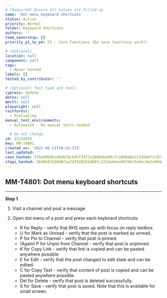 ```yaml
---
# (Required) Ensure all values are filled up
name: 'Dot menu keyboard shortcuts'
status: Active
priority: Normal
folder: Keyboard Shortcuts
authors: ''
team_ownership: []
priority_p1_to_p4: P2 - Core Functions (Do core functions work?)

# (Optional)
location: null
component: null
tags:
  - Never tested
labels: []
tested_by_contributor: ''

# (Optional) Test type and tools
cypress: Update
detox: null
mmctl: null
playwright: null
rainforest:
  - Evaluating
manual_test_environments:
  - Automated - No manual tests needed

  # Do not change
id: 22314026
key: MM-T4801
created_on: '2022-05-11T10:23:37Z'
last_updated: ''
case_hashed: 376e9968bc4046f6cb45f33f7a2886de4d9cfc288848a213454bf1c972e93fe3128a412564e9ba5df91f96dcfa75cc8e
steps_hashed: 3bd8b97b50d07aa747938251db0fc221dadeea9b748c5a5ec4e2a994e0cb21cbd0e1a5ead5ad723130c7c96437162a1f
---
```


<!-- (Auto-generated) Based on frontmatter's "key" and "name" -->

## MM-T4801: Dot menu keyboard shortcuts

---

**Step 1**

1. Visit a channel and post a message

2. Open dot menu of a post and press each keyboard shortcuts:

   - R for Reply - verify that RHS open up with focus on reply textbox.
   - U for Mark as Unread - verify that the post is marked as unread.
   - P for Pin to Channel - verify that post is pinned.
   - (Again) P for Unpin from Channel - verify that post is unpinned.
   - K for Copy Link - verify that link is copied and can be pasted anywhere possible
   - E for Edit - verify that the post changed to edit state and can be edited.
   - C for Copy Text - verify that content of post is copied and can be pasted anywhere possible.
   - Del for Delete - verify that post is deleted successfully.
   - S for Save - verify that post is saved. Note that this is available for small screen.
